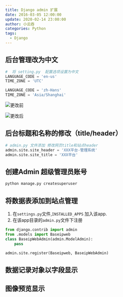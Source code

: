 ```yaml
---
title: Django admin 扩展
date: 2016-03-05 12:00:00
update: 2020-02-14 23:00:00
author: 小云吞
categories: Python
tags: 
  - Django
---
```


## 后台管理改为中文

```python
#  将 setting.py  配置选项设置为中文
LANGUAGE_CODE = 'en-us'
TIME_ZONE = 'UTC'

LANGUAGE_CODE = 'zh-Hans'
TIME_ZONE = 'Asia/Shanghai'
```

![更改前](更新前.png)

![更改后](更新后.png)



## 后台标题和名称的修改（title/header）

```python 
# admin.py 文件添加 修改网页title和站点header
admin.site.site_header = 'XXX平台-管理系统'
admin.site.site_title = 'XXX平台'
```

## 创建Admin 超级管理员账号
```bash
python manage.py createsuperuser
```


## 将数据表添加到站点管理

1. 在`settings.py`文件,`INSTALLED_APPS` 加入该app.
2.  在该app目录的`admin.py`文件下注册
```python
from django.contrib import admin
from .models import Baseipweb
class BaseipWebAdmin(admin.ModelAdmin):
    pass

admin.site.register(Baseipweb, BaseipWebAdmin)
```

## 数据记录对象以字段显示


## 图像预览显示
